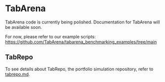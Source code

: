 # TabArena

TabArena code is currently being polished. Documentation for TabArena will be available soon.

For now, please refer to our example scripts: https://github.com/TabArena/tabarena_benchmarking_examples/tree/main

## TabRepo

To see details about TabRepo, the portfolio simulation repository, refer to [tabrepo.md](tabrepo.md).
